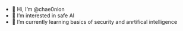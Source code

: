 - 👋 Hi, I’m @chae0nion
- 👀 I’m interested in safe AI
- 🌱 I’m currently learning basics of security and anrtifical intelligence

<!---
chae0nion/chae0nion is a ✨ special ✨ repository because its `README.md` (this file) appears on your GitHub profile.
You can click the Preview link to take a look at your changes.
--->

